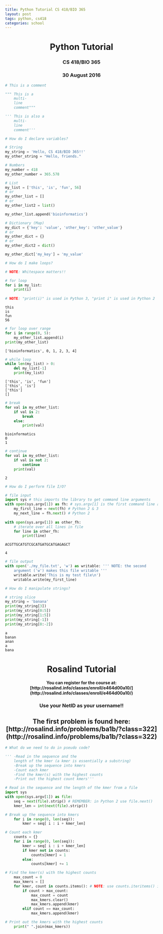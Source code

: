 ```yaml
---
title: Python Tutorial CS 418/BIO 365
layout: post
tags: python, cs418
categories: school
---
```

<div align="center">
<h1>Python Tutorial</h1>

<h3>CS 418/BIO 365</h3>
<h3>30 August 2016</h3>
</div>


```python
# This is a comment
```


```python
""" This is a 
    multi-
    line
    comment"""
```


```python
''' This is also a 
    multi-
    line
    comment'''
```


```python
# How do I declare variables?

# String
my_string = 'Hello, CS 418/BIO 365!!'
my_other_string = "Hello, friends."
```


```python
# Numbers
my_number = 418
my_other_number = 365.578
```


```python
# List
my_list = ['this', 'is', 'fun', 56]
# or
my_other_list = []
# or
my_other_list2 = list()

my_other_list.append('bioinformatics')
```


```python
# Dictionary (Map)
my_dict = {'key': 'value', 'other_key': 'other_value'}
# or
my_other_dict = {}
# or
my_other_dict2 = dict()

my_other_dict['my_key'] = 'my_value'
```


```python
# How do I make loops?

# NOTE: Whitespace matters!!

# for loop
for i in my_list:
    print(i)
    
# NOTE: "print(i)" is used in Python 3, "print i" is used in Python 2 
```

    this
    is
    fun
    56



```python
# for loop over range
for i in range(0, 5):
    my_other_list.append(i)
print(my_other_list)
```

    ['bioinformatics', 0, 1, 2, 3, 4]



```python
# while loop
while len(my_list) > 0:
    del my_list[-1]
    print(my_list)
```

    ['this', 'is', 'fun']
    ['this', 'is']
    ['this']
    []



```python
# break 
for val in my_other_list:
    if val is 2:
        break
    else:
        print(val)
```

    bioinformatics
    0
    1



```python
# continue
for val in my_other_list:
    if val is not 2:
        continue
    print(val)
```

    2



```python
# How do I perform file I/O?

# file input
import sys # this imports the library to get command line arguments
with open(sys.argv[1]) as fh: # sys.argv[1] is the first command line argument, sys.argv[2] is the second ... and so on.
    my_first_line = next(fh) # Python 2 & 3
    my_next_line = fh.next() # Python 2 
    
with open(sys.argv[1]) as other_fh:
    # iterate over all lines in file
    for line in other_fh:
        print(line)
```

    ACGTTGCATGTCGCATGATGCATGAGAGCT
    
    4
    



```python
# file output
with open('./my_file.txt', 'w') as writable: ''' NOTE: the second 
    argument ('w') makes this file writable '''
    writable.write('This is my test file\n')
    writable.write(my_first_line)
```


```python
# How do I manipulate strings?

# string slice
my_string = 'banana'
print(my_string[3])
print(my_string[0:5])
print(my_string[1:5])
print(my_string[-1])
print(my_string[0:-2])
```

    a
    banan
    anan
    a
    bana


<div align="center">
<h1>Rosalind Tutorial</h1>
<h4>You can register for the course at: [http://rosalind.info/classes/enroll/e464d00a10/](http://rosalind.info/classes/enroll/e464d00a10/)</h4>
<h3>Use your NetID as your username!!</h3>
</div>

<div align="center">
<h2>The first problem is found here: [http://rosalind.info/problems/ba1b/?class=322](http://rosalind.info/problems/ba1b/?class=322)</h2>
</div>


```python
# What do we need to do in pseudo code?

''' -Read in the sequence and the 
    length of the kmer (a kmer is essentially a substring)
    -Break up the sequence into kmers
    -Count each kmer
    -Find the kmer(s) with the highest counts
    -Print out the highest count kmers'''
```


```python
# Read in the sequence and the length of the kmer from a file
import sys
with open(sys.argv[1]) as file:
    seq = next(file).strip() # REMEMBER: in Python 2 use file.next()
    kmer_len = int(next(file).strip())
```


```python
# Break up the sequence into kmers
    for i in range(0, len(seq)):
        kmer = seq[ i : i + kmer_len]
```


```python
# Count each kmer
    counts = {}
    for i in range(0, len(seq)):
        kmer = seq[ i : i + kmer_len]
        if kmer not in counts:
            counts[kmer] = 1
        else:
            counts[kmer] += 1
```


```python
# Find the kmer(s) with the highest counts
    max_count = 0
    max_kmers = []
    for kmer, count in counts.items(): # NOTE: use counts.iteritems() in Python 2
        if count > max_count:
            max_count = count
            max_kmers.clear()
            max_kmers.append(kmer)
        elif count == max_count:
            max_kmers.append(kmer)
```


```python
# Print out the kmers with the highest counts
    print(" ".join(max_kmers))
```
